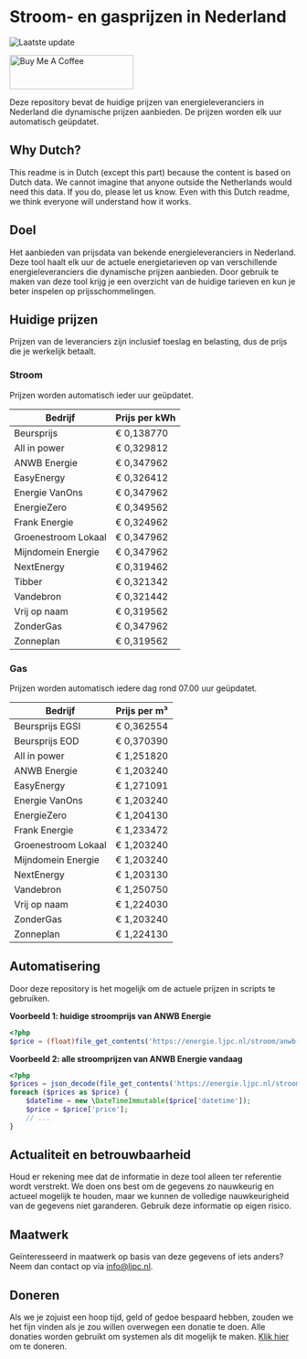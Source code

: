 # Stroom- en gasprijzen in Nederland

![Laatste update](https://img.shields.io/badge/laatste%20update-2024--08--08%2020%3A00%20CET-brightgreen)

<a href="https://www.buymeacoffee.com/Lars-" target="_blank"><img src="https://cdn.buymeacoffee.com/buttons/v2/default-orange.png" alt="Buy Me A Coffee" height="60" style="height: 60px !important;width: 217px !important;" ></a>

Deze repository bevat de huidige prijzen van energieleveranciers in Nederland die dynamische prijzen aanbieden. De prijzen worden elk uur automatisch geüpdatet.

## Why Dutch?

This readme is in Dutch (except this part) because the content is based on Dutch data. We cannot imagine that anyone outside the Netherlands would need this data. If you do, please let us know. Even with this Dutch readme, we think
everyone will understand how it works.

## Doel

Het aanbieden van prijsdata van bekende energieleveranciers in Nederland. Deze tool haalt elk uur de actuele energietarieven op van verschillende energieleveranciers die dynamische prijzen aanbieden. Door gebruik te maken van deze tool
krijg je een overzicht van de huidige tarieven en kun je beter inspelen op prijsschommelingen.

## Huidige prijzen

Prijzen van de leveranciers zijn inclusief toeslag en belasting, dus de prijs die je werkelijk betaalt.

### Stroom

Prijzen worden automatisch ieder uur geüpdatet.

 Bedrijf | Prijs per kWh 
---------|---------------
Beursprijs | € 0,138770
All in power | € 0,329812
ANWB Energie | € 0,347962
EasyEnergy | € 0,326412
Energie VanOns | € 0,347962
EnergieZero | € 0,349562
Frank Energie | € 0,324962
Groenestroom Lokaal | € 0,347962
Mijndomein Energie | € 0,347962
NextEnergy | € 0,319462
Tibber | € 0,321342
Vandebron | € 0,321442
Vrij op naam | € 0,319562
ZonderGas | € 0,347962
Zonneplan | € 0,319562


### Gas

Prijzen worden automatisch iedere dag rond 07.00 uur geüpdatet.

 Bedrijf | Prijs per m³ 
---------|--------------
Beursprijs EGSI | € 0,362554
Beursprijs EOD | € 0,370390
All in power | € 1,251820
ANWB Energie | € 1,203240
EasyEnergy | € 1,271091
Energie VanOns | € 1,203240
EnergieZero | € 1,204130
Frank Energie | € 1,233472
Groenestroom Lokaal | € 1,203240
Mijndomein Energie | € 1,203240
NextEnergy | € 1,203130
Vandebron | € 1,250750
Vrij op naam | € 1,224030
ZonderGas | € 1,203240
Zonneplan | € 1,224130


## Automatisering

Door deze repository is het mogelijk om de actuele prijzen in scripts te gebruiken.

**Voorbeeld 1: huidige stroomprijs van ANWB Energie**

```php
<?php
$price = (float)file_get_contents('https://energie.ljpc.nl/stroom/anwb-energie-nu.txt');

```

**Voorbeeld 2: alle stroomprijzen van ANWB Energie vandaag**

```php
<?php
$prices = json_decode(file_get_contents('https://energie.ljpc.nl/stroom/all-in-power-vandaag.json'),true);
foreach ($prices as $price) {
    $dateTime = new \DateTimeImmutable($price['datetime']);
    $price = $price['price'];
    // ...
}
```

## Actualiteit en betrouwbaarheid

Houd er rekening mee dat de informatie in deze tool alleen ter referentie wordt verstrekt. We doen ons best om de gegevens zo nauwkeurig en actueel mogelijk te houden, maar we kunnen de volledige nauwkeurigheid van de gegevens niet
garanderen. Gebruik deze informatie op eigen risico.

## Maatwerk

Geïnteresseerd in maatwerk op basis van deze gegevens of iets anders? Neem dan contact op
via [info@ljpc.nl](mailto:info@ljpc.nl?subject=Energie%20prijzen).

## Doneren

Als we je zojuist een hoop tijd, geld of gedoe bespaard hebben, zouden we het fijn vinden als je zou willen overwegen een
donatie te doen. Alle donaties worden gebruikt om systemen als dit mogelijk te
maken. [Klik hier](https://www.buymeacoffee.com/Lars-) om te doneren.

